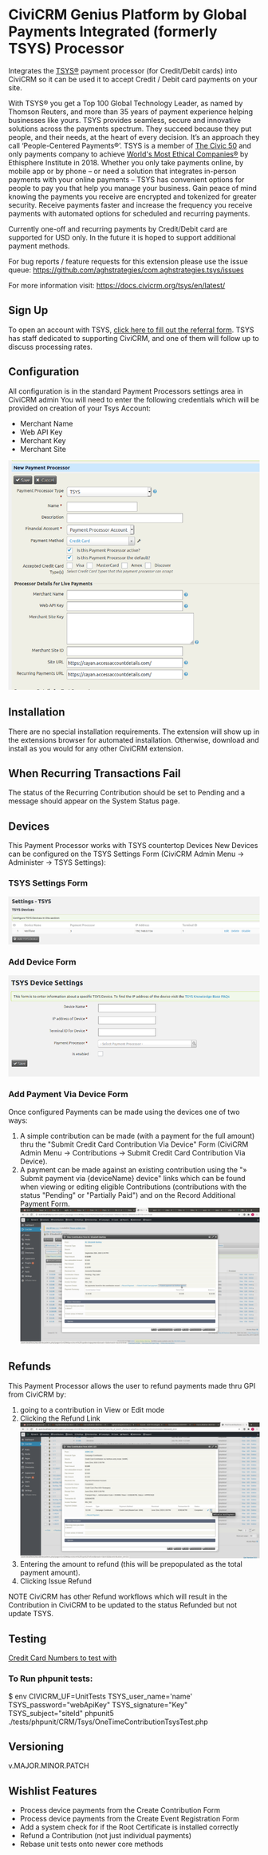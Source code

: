 # CiviCRM Genius Platform by Global Payments Integrated (formerly TSYS) Processor

Integrates the [TSYS®](https://www.tsys.com/) payment processor (for Credit/Debit cards) into CiviCRM so it can be used it to accept Credit / Debit card payments on your site.

With TSYS® you get a Top 100 Global Technology Leader, as named by Thomson Reuters, and more than 35 years of payment experience helping businesses like yours. TSYS provides seamless, secure and innovative solutions across the payments spectrum. They succeed because they put people, and their needs, at the heart of every decision. It’s an approach they call ‘People-Centered Payments®’. TSYS is a member of [The Civic 50](https://www.pointsoflight.org/) and only payments company to achieve [World's Most Ethical Companies®](https://www.worldsmostethicalcompanies.com/honorees/) by Ethisphere Institute in 2018. Whether you only take payments online, by mobile app or by phone – or need a solution that integrates in-person payments with your online payments – TSYS has convenient options for people to pay you that help you manage your business.  Gain peace of mind knowing the payments you receive are encrypted and tokenized for greater security. Receive payments faster and increase the frequency you receive payments with automated options for scheduled and recurring payments.

Currently one-off and recurring payments by Credit/Debit card are supported for USD only.  In the future it is hoped to support additional payment methods.

For bug reports / feature requests for this extension please use the issue queue: https://github.com/aghstrategies/com.aghstrategies.tsys/issues

For more information visit: https://docs.civicrm.org/tsys/en/latest/

## Sign Up
To open an account with TSYS, [click here to fill out the referral form](https://lp.globalpaymentsintegrated.com/referrals/aghstrategies/). TSYS has staff dedicated to supporting CiviCRM, and one of them will follow up to discuss processing rates.

## Configuration
All configuration is in the standard Payment Processors settings area in CiviCRM admin
You will need to enter the following credentials which will be provided on creation of your Tsys Account:

+ Merchant Name
+ Web API Key
+ Merchant Key
+ Merchant Site

![screenshot of form to configure TSYS payment Processor](/images/screenToConfigureTSYScredentials.png)

## Installation
There are no special installation requirements.
The extension will show up in the extensions browser for automated installation.
Otherwise, download and install as you would for any other CiviCRM extension.

## When Recurring Transactions Fail
The status of the Recurring Contribution should be set to Pending and a message should appear on the System Status page.

## Devices
This Payment Processor works with TSYS countertop Devices
New Devices can be configured on the TSYS Settings Form (CiviCRM Admin Menu -> Administer -> TSYS Settings):

### TSYS Settings Form
![screenshot of tsys settings form](/images/TSYSSettings.png)

### Add Device Form
![screenshot of add device form](/images/newDevice.png)

### Add Payment Via Device Form
Once configured Payments can be made using the devices one of two ways:
1. A simple contribution can be made (with a payment for the full amount) thru the "Submit Credit Card Contribution Via Device" Form (CiviCRM Admin Menu -> Contributions -> Submit Credit Card Contribution Via Device).
2. A payment can be made against an existing contribution using the "» Submit payment via {deviceName} device" links which can be found when viewing or editing eligible Contributions (contributions with the status "Pending" or "Partially Paid") and on the Record Additional Payment Form.
![screenshot of record payment from device link on view contribution](/images/view.png)

## Refunds
This Payment Processor allows the user to refund payments made thru GPI from CiviCRM by:
1. going to a contribution in View or Edit mode
2. Clicking the Refund Link  
![screenshot of refund link](/images/refundLink.png)
3. Entering the amount to refund (this will be prepopulated as the total payment amount).
4. Clicking Issue Refund

NOTE CiviCRM has other Refund workflows which will result in the Contribution in CiviCRM to be updated to the status Refunded but not update TSYS.

## Testing
[Credit Card Numbers to test with](https://developer.globalpay.com/resources/test-card-numbers)

### To Run phpunit tests:
$ env CIVICRM_UF=UnitTests TSYS_user_name='name' TSYS_password="webApiKey" TSYS_signature="Key" TSYS_subject="siteId" phpunit5 ./tests/phpunit/CRM/Tsys/OneTimeContributionTsysTest.php

## Versioning
v.MAJOR.MINOR.PATCH

## Wishlist Features
+ Process device payments from the Create Contribution Form
+ Process device payments from the Create Event Registration Form
+ Add a system check for if the Root Certificate is installed correctly
+ Refund a Contribution (not just individual payments)
+ Rebase unit tests onto newer core methods
